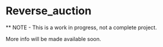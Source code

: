 # Reverse_auction

** NOTE -  This is a work in progress, not a complete project. 

More info will be made available soon. 
